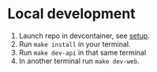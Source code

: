 # Local development

1. Launch repo in devcontainer, see [setup](../how-to/setup.md).
2. Run `make install` in your terminal.
3. Run `make dev-api` in that same terminal
4. In another terminal run `make dev-web`.


